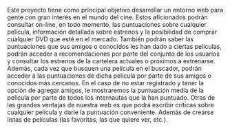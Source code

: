 Este proyecto tiene como principal objetivo desarrollar un entorno web para gente con gran interés en el mundo del cine.
Estos aficionados podrán consultar on-line, en todo momento, las puntuaciones sobre cualquier película, información
detallada sobre estrenos y la posibilidad de comprar cualquier DVD que esté en el mercado.
También podrán saber las puntuaciones que sus amigos o conocidos les han dado a ciertas películas, podrán acceder a
recomendaciones por parte del conjunto de los usuarios y consultar los estrenos de la cartelera actuales o próximos a
extrenarse.
Además, cada vez que busquen una película en el buscador, podrán acceder a las puntuaciones de dicha película por parte de
sus amigos o conocidos más cercanos.
En el caso de no estar registrado y tener la opción de agregar amigos, le mostraremos la puntuación media de la película
por parte de todos los internautas que la han puntuado.
Otras de las grandes ventajas de nuestra web es que podrá escribir críticas sobre cualquier película y darle la puntuación
conveniente. Además de crearse listas de películas (las favoritas, las que quiere ver, etc.).

